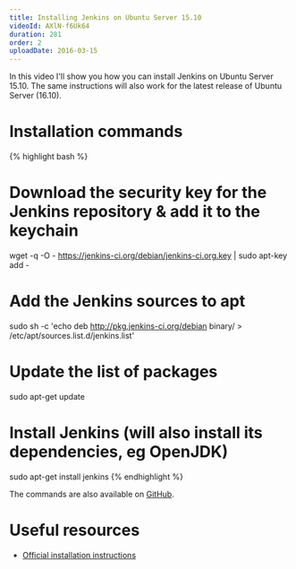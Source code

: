 ```yaml
---
title: Installing Jenkins on Ubuntu Server 15.10
videoId: AXlN-f6Uk64
duration: 281
order: 2
uploadDate: 2016-03-15
---
```


In this video I'll show you how you can install Jenkins on Ubuntu Server 15.10. The same instructions will also work for the latest release of Ubuntu Server (16.10).

# Installation commands
{% highlight bash %}
# Download the security key for the Jenkins repository & add it to the keychain
wget -q -O - https://jenkins-ci.org/debian/jenkins-ci.org.key | sudo apt-key add -

# Add the Jenkins sources to apt
sudo sh -c 'echo deb http://pkg.jenkins-ci.org/debian binary/ > /etc/apt/sources.list.d/jenkins.list'

# Update the list of packages
sudo apt-get update

# Install Jenkins (will also install its dependencies, eg OpenJDK)
sudo apt-get install jenkins
{% endhighlight %}

The commands are also available on <a href="https://github.com/SavjeeTutorials/getting-started-with-jenkins/tree/master/02-installing-jenkins" target="_blank">GitHub</a>.

# Useful resources
* <a href="https://wiki.jenkins-ci.org/display/JENKINS/Installing+Jenkins+on+Ubuntu" target="_blank">Official installation instructions</a>